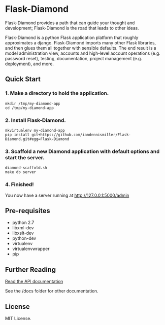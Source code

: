 # Flask-Diamond

Flask-Diamond provides a path that can guide your thought and development; Flask-Diamond is the road that leads to other ideas.

Flask-Diamond is a python Flask application platform that roughly approximates a django.  Flask-Diamond imports many other Flask libraries, and then glues them all together with sensible defaults.  The end result is a model administration view, accounts and high-level account operations (e.g. password reset), testing, documentation, project management (e.g. deployment), and more.

## Quick Start

### 1. Make a directory to hold the application.

```
mkdir /tmp/my-diamond-app
cd /tmp/my-diamond-app
```

### 2. Install Flask-Diamond.

```
mkvirtualenv my-diamond-app
pip install git+https://github.com/iandennismiller/Flask-Diamond.git#egg=Flask-Diamond
```

### 3. Scaffold a new Diamond application with default options and start the server.

```
diamond-scaffold.sh
make db server
```

### 4. Finished!

You now have a server running at http://127.0.0.1:5000/admin

## Pre-requisites

- python 2.7
- libxml-dev
- libxslt-dev
- python-dev
- virtualenv
- virtualenvwrapper
- pip

## Further Reading

[Read the API documentation](http://iandennismiller.github.io/flask-diamond/api/)

See the /docs folder for other documentation.

## License

MIT License.
